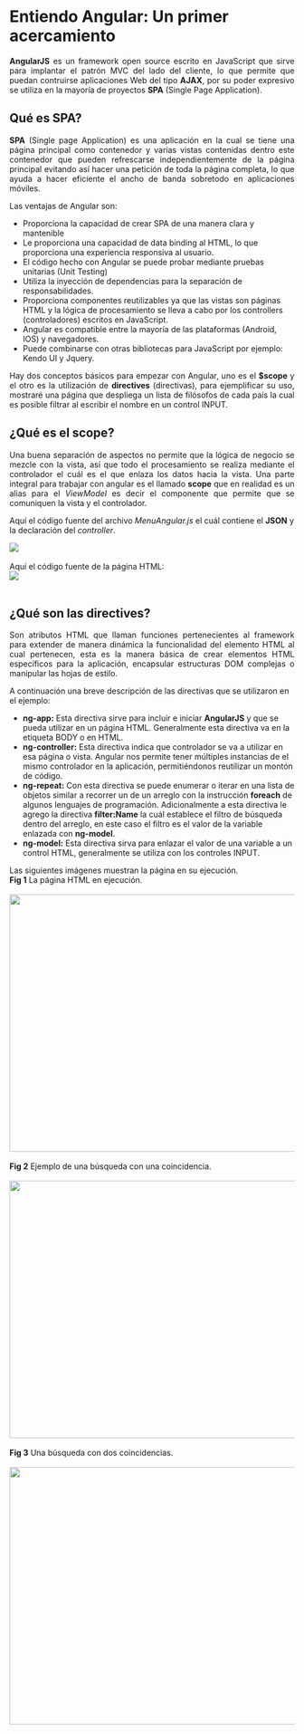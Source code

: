 # Entiendo Angular: Un primer acercamiento
		
<p align="justify"><b>AngularJS</b> es un framework open source escrito en JavaScript que sirve para implantar el patrón MVC del lado del cliente, lo que permite que puedan contruirse aplicaciones Web del tipo <b>AJAX</b>, por su poder expresivo se utiliza en la mayoría de proyectos <b>SPA</b> (Single Page Application).</p>
    <h2>Qué es SPA?</h2>
    <p align="justify"><b>SPA</b> (Single page Application) es una aplicación en la cual se tiene una página principal como contenedor y varias vistas contenidas dentro este contenedor que pueden refrescarse independientemente de la página principal evitando así hacer una petición de toda la página completa, lo que ayuda a hacer eficiente el ancho de banda sobretodo en aplicaciones móviles.</p>
    <p>
      Las ventajas de Angular son:
      <ul>
        <li>Proporciona la capacidad de crear SPA de una manera clara y mantenible</li>
        <li>Le proporciona una capacidad de data binding al HTML, lo que proporciona una experiencia responsiva al usuario.</li>
        <li>El código hecho con Angular se puede probar mediante pruebas unitarias (Unit Testing)</li>
        <li>Utiliza la inyección de dependencias para la separación de responsabilidades.</li>
        <li>Proporciona componentes reutilizables ya que las vistas son páginas HTML y la lógica de procesamiento se lleva a cabo por los controllers (controladores) escritos en JavaScript.</li>
        <li>Angular es compatible entre la mayoría de las plataformas (Android, IOS) y navegadores.</li>
        <li>Puede combinarse con otras bibliotecas para JavaScript por ejemplo: Kendo UI y Jquery.</li>
      </ul>
    </p>
    <p align="justify">Hay dos conceptos básicos para empezar con Angular, uno es el <b>$scope</b> y el otro es la utilización de <b>directives</b> (directivas), para ejemplificar su uso, mostraré una página que despliega un lista de filósofos de cada país la cual es posible filtrar al escribir el nombre en un control INPUT.</p>
    <h2>¿Qué es el scope?</h2>
    <p align="justify">Una buena separación de aspectos no permite que la lógica de negocio se mezcle con la vista, así que todo el procesamiento se realiza mediante el controlador el cuál es el que enlaza los datos hacia la vista.
Una parte integral para trabajar con angular es el llamado <b>scope</b> que en realidad es un alias para el <i>ViewModel</i> es decir el componente que permite que se comuniquen la vista y el controlador.</p>
    <p>Aquí el código fuente del archivo <i>MenuAngular.js</i> el cuál contiene el <b>JSON</b> y la declaración del <i>controller</i>.</p>
      <div>
      <IMG src="picture_library/Angular/MenuAngular.png">
      </div><br>
    <div>Aquí el código fuente de la página HTML:</div>
      <!--------------PRE HTML------------------>
      <div>
      <IMG src="picture_library/Angular/angularSample.png">
      </div><br>
      <!--------------PRE HTML------------------>
    <h2>¿Qué son las directives?</h2>
    <p align="justify">Son atributos HTML que llaman funciones pertenecientes al framework para extender de manera dinámica la funcionalidad del elemento HTML al cual pertenecen, esta es la manera básica de crear elementos HTML específicos para la aplicación, encapsular estructuras DOM complejas o manipular las hojas de estilo.</p>
    <p>A continuación una breve descripción de las directivas que se utilizaron en el ejemplo:</p>
    <p>
      <ul>
        <li><b>ng-app:</b> Esta directiva sirve para incluir e iniciar <b>AngularJS</b> y que se pueda utilizar en un página HTML. Generalmente esta directiva va en la etiqueta BODY o en HTML.
        </li>
        <li><b>ng-controller:</b> Esta directiva indica que controlador se va a utilizar en esa página o vista. Angular nos permite tener múltiples instancias de el mismo controlador en la aplicación, permitiéndonos reutilizar un montón de código.
        </li>
        <li><b>ng-repeat:</b> Con esta directiva se puede enumerar o iterar en una lista de objetos similar a recorrer un de un arreglo con la instrucción <b>foreach</b> de algunos lenguajes de programación. Adicionalmente a esta directiva le agrego la directiva <b>filter:Name</b> la cuál establece el filtro de búsqueda dentro del arreglo, en este caso el filtro es el valor de la variable enlazada con <b>ng-model</b>.
        </li>
        <li><b>ng-model:</b> Esta directiva sirva para enlazar el valor de una variable a un control HTML, generalmente se utiliza con los controles INPUT.
        </li>
      </ul>
    </p>
    <div>Las siguientes imágenes muestran la página en su ejecución.</div>
    <div><b>Fig 1</b> La página HTML en ejecución.</div><br>
    <div>
    <IMG src="picture_library/Angular/fig1.png" width="563" height="455">
    </div><br>
    <div><b>Fig 2</b> Ejemplo de una búsqueda con una coincidencia.</div><br>
    <div>
    <IMG src="picture_library/Angular/fig2.png" width="563" height="455">
    </div><br>
    <div><b>Fig 3</b> Una búsqueda con dos coincidencias.</div><br>
    <div>
    <IMG src="picture_library/Angular/fig3.png" width="563" height="455">
    </div>
